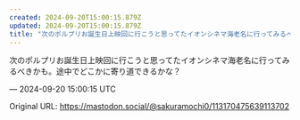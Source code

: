 ```yaml
---
created: 2024-09-20T15:00:15.879Z
updated: 2024-09-20T15:00:15.879Z
title: "次のポルプリお誕生日上映回に行こうと思ってたイオンシネマ海老名に行ってみるべきかも。途中でどこかに寄り道できるかな？[...]"
---
```


<p>次のポルプリお誕生日上映回に行こうと思ってたイオンシネマ海老名に行ってみるべきかも。途中でどこかに寄り道できるかな？</p>

&mdash; 2024-09-20 15:00:15 UTC

Original URL: https://mastodon.social/@sakuramochi0/113170475639113702
